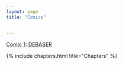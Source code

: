 ```yaml
---
layout: page
title: "Comics"


---
```


[Comic 1: DEBASER](https://debaserpoject.xyz/index.html)

{% include chapters.html title="Chapters" %}


